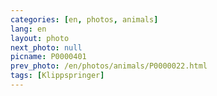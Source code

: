 ```yaml
---
categories: [en, photos, animals]
lang: en
layout: photo
next_photo: null
picname: P0000401
prev_photo: /en/photos/animals/P0000022.html
tags: [Klippspringer]
---
```

